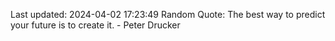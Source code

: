 Last updated: 2024-04-02 17:23:49
Random Quote: The best way to predict your future is to create it. - Peter Drucker